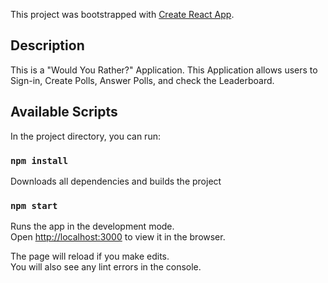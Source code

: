 This project was bootstrapped with [Create React App](https://github.com/facebook/create-react-app).

## Description

This is a "Would You Rather?" Application. This Application allows users to Sign-in, Create Polls, Answer Polls, and check the Leaderboard.

## Available Scripts

In the project directory, you can run:

### `npm install`

Downloads all dependencies and builds the project<br />

### `npm start`

Runs the app in the development mode.<br />
Open [http://localhost:3000](http://localhost:3000) to view it in the browser.

The page will reload if you make edits.<br />
You will also see any lint errors in the console.
